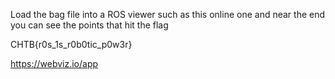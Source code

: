 Load the bag file into a ROS viewer such as this online one and near the end you can see the points that hit the flag

CHTB{r0s_1s_r0b0tic_p0w3r}

https://webviz.io/app

